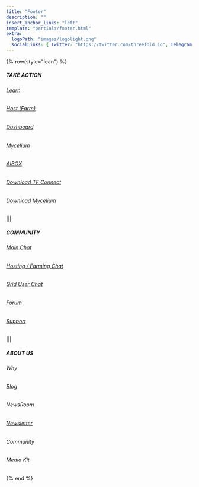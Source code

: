 ```yaml
---
title: "Footer"
description: ""
insert_anchor_links: "left"
template: "partials/footer.html"
extra:
  logoPath: "images/logolight.png"
  socialLinks: { Twitter: "https://twitter.com/threefold_io", Telegram: "https://t.me/threefoldnews", Github: "https://github.com/threefoldfoundation", Github2: "https://github.com/threefoldtech"}
---
```


{% row(style="lean") %}

##### TAKE ACTION



###### [Learn](https://docs.threefold.io/docs/introduction)

###### [Host (Farm)](https://docs.threefold.io/docs/category/become-a-farmer)

###### [Dashboard](https://dashboard.grid.tf/)

###### [Mycelium](https://mycelium.threefold.io/)

###### [AIBOX](https://aibox.threefold.io/)

###### [Download TF Connect](https://manual.grid.tf/documentation/tfconnect/tfconnect_installation.html)

###### [Download Mycelium](https://manual.grid.tf/documentation/system_administrators/mycelium/mycelium_app.html)

|||

##### COMMUNITY


###### [Main Chat](https://t.me/threefold)

###### [Hosting / Farming Chat](https://t.me/threefoldfarmers)

###### [Grid User Chat](https://t.me/threefoldtesting)

###### [Forum](https://forum.threefold.io/)

###### [Support](https://threefoldfaq.crisp.help/en/)

|||

##### ABOUT US



<h6><a target="_self" onclick="window.location.href='/why'">Why</a></h6>

<h6><a target="_self" onclick="window.location.href='/blog'">Blog</a></h6>

<h6><a target="_self" onclick="window.location.href='/newsroom'">NewsRoom</a></h6>

<h6><a target="_self" href="javascript:;" onclick="ml_account('webforms', '3562741', 'n7q9l7', 'show')">Newsletter</a></h6>

<h6><a target="_self" onclick="window.location.href='/community'">Community</a></h6>

<h6><a target="_self" onclick="window.location.href='/media'">Media Kit</a></h6>



{% end %}

